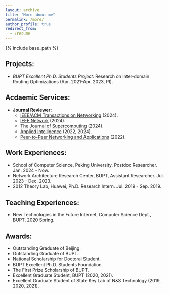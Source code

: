 ```yaml
---
layout: archive
title: "More about me"
permalink: /more/
author_profile: true
redirect_from:
  - /resume
---
```


{% include base_path %}

## Projects:
  - *BUPT Excellent Ph.D. Students Project:* Research on Inter-domain Routing Optimizations (Apr. 2021-Apr. 2023, PI).

## Acdaemic Services:
  - **Journal Reviewer:** 
      - [IEEE/ACM Transactions on Networking](https://www.computer.org/csdl/journal/nt) (2024).
      - [IEEE Network](https://www.comsoc.org/publications/magazines/ieee-network) (2024).
      - [The Journal of Supercomputing](https://link.springer.com/journal/11227/volumes-and-issues?utm_medium=affiliate&utm_source=baidu&utm_content=banner&utm_term=null&utm_campaign=CONR_JRNLS_DEC1_CN_CNPL_00340_HPAUT) (2024).
      - [Applied Intelligence](https://www.springer.com/journal/10489/) (2022, 2024).
      - [Peer-to-Peer Networking and Applications](https://www.springer.com/journal/12083) (2022).

## Work Experiences:
  - School of Computer Science, Peking University, Postdoc Researcher. Jan. 2024 - Now.
  - Network Architecture Research Center, BUPT, Assistant Researcher. Jul. 2023 - Dec. 2023.
  - 2012 Theory Lab, Huawei, Ph.D. Research Intern. Jul. 2019 - Sep. 2019.

## Teaching Experiences:
  - New Technologies in the Future Internet, Computer Science Dept., BUPT, 2020 Spring.
  
## Awards:
  - Outstanding Graduate of Beijing.
  - Outstanding Graduate of BUPT.
  - National Scholarship for Doctoral Student.
  - BUPT Excellent Ph.D. Students Foundation.
  - The First Prize Scholarship of BUPT.
  - Excellent Graduate Student, BUPT (2020, 2021).
  - Excellent Graduate Student of State Key Lab of N&S Technology (2019, 2020, 2021).
